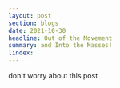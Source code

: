 ```yaml
---
layout: post
section: blogs
date: 2021-10-30
headline: Out of the Movement
summary: and Into the Masses!
lindex:
---
```

don't worry about this post
